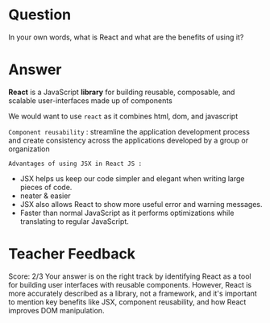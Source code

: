 # Question

In your own words, what is React and what are the benefits of using it?

# Answer

**React** is a JavaScript **library** for building reusable, composable, and scalable user-interfaces made up of components

We would want to use `react` as it combines html, dom, and javascript

`Component reusability` : streamline the application development process and create consistency across the applications developed by a group or organization


    Advantages of using JSX in React JS :
 - JSX helps us keep our code simpler and elegant when writing large pieces of code.
 - neater & easier
 - JSX also allows React to show more useful error and warning messages.
 - Faster than normal JavaScript as it performs optimizations while translating to regular JavaScript.

# Teacher Feedback

Score: 2/3
Your answer is on the right track by identifying React as a tool for building user interfaces with reusable components. However, React is more accurately described as a library, not a framework, and it's important to mention key benefits like JSX, component reusability, and how React improves DOM manipulation.
